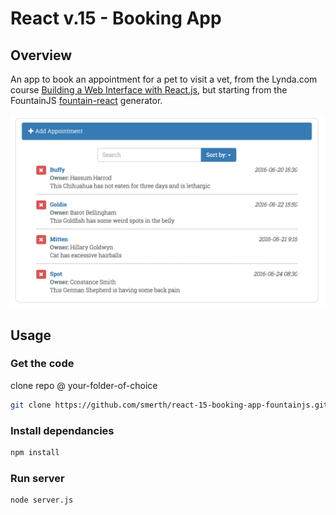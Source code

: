 # React v.15 - Booking App

## Overview

An app to book an appointment for a pet to visit a vet, from the Lynda.com course [Building a Web Interface with React.js](https://www.lynda.com/React-js-tutorials/Building-Web-Interface-React-js/495271-2.html), but starting from the FountainJS [fountain-react](http://fountainjs.io/doc) generator.

![App Screenshot](screenshot.jpg)

##  Usage

### Get the code

clone repo @ your-folder-of-choice

```bash
git clone https://github.com/smerth/react-15-booking-app-fountainjs.git
```
### Install dependancies

```bash
npm install
```
### Run server

```bash
node server.js
```
